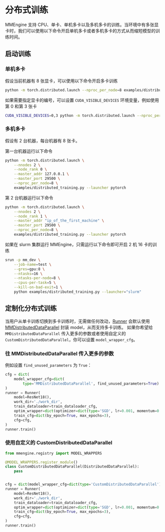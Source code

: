 # 分布式训练

MMEngine 支持 CPU、单卡、单机多卡以及多机多卡的训练。当环境中有多张显卡时，我们可以使用以下命令开启单机多卡或者多机多卡的方式从而缩短模型的训练时间。

## 启动训练

### 单机多卡

假设当前机器有 8 张显卡，可以使用以下命令开启多卡训练

```bash
python -m torch.distributed.launch --nproc_per_node=8 examples/distributed_training.py --launcher pytorch
```

如果需要指定显卡的编号，可以设置 `CUDA_VISIBLE_DEVICES` 环境变量，例如使用第 0 和第 3 张卡

```bash
CUDA_VISIBLE_DEVICES=0,3 python -m torch.distributed.launch --nproc_per_node=2 examples/distributed_training.py --launcher pytorch
```

### 多机多卡

假设有 2 台机器，每台机器有 8 张卡。

第一台机器运行以下命令

```bash
python -m torch.distributed.launch \
    --nnodes 2 \
    --node_rank 0 \
    --master_addr 127.0.0.1 \
    --master_port 29500 \
    --nproc_per_node=8 \
    examples/distributed_training.py --launcher pytorch
```

第 2 台机器运行以下命令

```bash
python -m torch.distributed.launch \
    --nnodes 2 \
    --node_rank 1 \
    --master_addr "ip_of_the_first_machine" \
    --master_port 29500 \
    --nproc_per_node=8 \
    examples/distributed_training.py --launcher pytorch
```

如果在 slurm 集群运行 MMEngine，只需运行以下命令即可开启 2 机 16 卡的训练

```bash
srun -p mm_dev \
    --job-name=test \
    --gres=gpu:8 \
    --ntasks=16 \
    --ntasks-per-node=8 \
    --cpus-per-task=5 \
    --kill-on-bad-exit=1 \
    python examples/distributed_training.py --launcher="slurm"
```

## 定制化分布式训练

当用户从单卡训练切换到多卡训练时，无需做任何改动，[Runner](mmengine.runner.Runner.wrap_model) 会默认使用 [MMDistributedDataParallel](mmengine.model.MMDistributedDataParallel) 封装 model，从而支持多卡训练。
如果你希望给 `MMDistributedDataParallel` 传入更多的参数或者使用自定义的 `CustomDistributedDataParallel`，你可以设置 `model_wrapper_cfg`。

### 往 MMDistributedDataParallel 传入更多的参数

例如设置 `find_unused_parameters` 为 `True`：

```python
cfg = dict(
    model_wrapper_cfg=dict(
        type='MMDistributedDataParallel', find_unused_parameters=True)
)
runner = Runner(
    model=ResNet18(),
    work_dir='./work_dir',
    train_dataloader=train_dataloader_cfg,
    optim_wrapper=dict(optimizer=dict(type='SGD', lr=0.001, momentum=0.9)),
    train_cfg=dict(by_epoch=True, max_epochs=3),
    cfg=cfg,
)
runner.train()
```

### 使用自定义的 CustomDistributedDataParallel

```python
from mmengine.registry import MODEL_WRAPPERS

@MODEL_WRAPPERS.register_module()
class CustomDistributedDataParallel(DistributedDataParallel):
    pass


cfg = dict(model_wrapper_cfg=dict(type='CustomDistributedDataParallel'))
runner = Runner(
    model=ResNet18(),
    work_dir='./work_dir',
    train_dataloader=train_dataloader_cfg,
    optim_wrapper=dict(optimizer=dict(type='SGD', lr=0.001, momentum=0.9)),
    train_cfg=dict(by_epoch=True, max_epochs=3),
    cfg=cfg,
)
runner.train()
```
